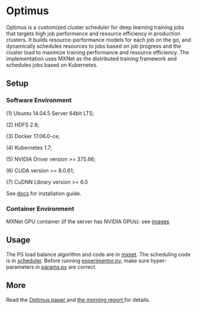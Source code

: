 # Optimus

Optimus is a customized cluster scheduler for deep learning training jobs that targets high job performance and resource efficiency in production clusters. It builds resource-performance models for each job on the go, and dynamically schedules resources to jobs based on job progress and the cluster load to maximize training performance and resource efficiency. The implementation uses MXNet as the distributed training framework and schedules jobs based on Kubernetes.

## Setup

### Software Environment
(1) Ubuntu 14.04.5 Server 64bit LTS;

(2) HDFS 2.8;

(3) Docker 17.06.0-ce;

(4) Kubernetes 1.7;

(5) NVIDIA Driver version >= 375.66;

(6) CUDA version >= 8.0.61;

(7) CuDNN Library version >= 6.0

See [docs](docs/) for installation guide.

### Container Environment
MXNet GPU container (if the server has NVIDIA GPUs): see [images](images/)

## Usage
The PS load balance algorithm and code are in [mxnet](mxnet/). The scheduling code is in [scheduler](scheduler/). 
Before running [experimentor.py](scheduler/experimentor.py), make sure hyper-parameters in [params.py](scheduler/params.py) are correct.

## More
Read the <a href="https://dl.acm.org/citation.cfm?id=3190517"> Optimus paper </a>  and <a href="https://blog.acolyer.org/2018/06/12/optimus-an-efficient-dynamic-resource-scheduler-for-deep-learning-clusters/">the morning report </a> for details.
